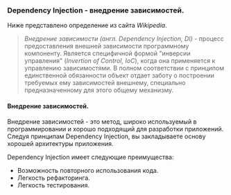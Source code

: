 ### Dependency Injection - внедрение зависимостей.

Ниже представлено определение из сайта *Wikipedia*.

> *Внедрение зависимости (англ. Dependency Injection, DI)* - процесс предоставления внешней зависимости программному компоненту. Является специфичной формой 
"инверсии управления" (*Invertion of Control, IoC*), когда она применяется к управлению зависимостями. В полном соответствии с принципом единственной обязанности
объект отдает заботу о построении требуемых ему зависимостей внешнему, специально предназначенному для этого общему механизму.

#### Внедрение зависимостей.

Внедрение зависимостей - это метод, широко используемый в программировании и хорошо подходящий для разработки приложений. Следуя принципам Dependency Injection, вы 
закладываете основу хорошей архитектуры приложения.

Dependency Injection имеет следующие преимущества:
- Возможность повторного использования кода.
- Легкость рефакторинга.
- Легкость тестирования.
